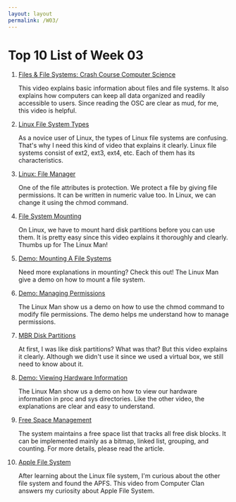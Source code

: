 ```yaml
---
layout: layout
permalink: /W03/
---
```

# Top 10 List of Week 03

1. [Files & File Systems: Crash Course Computer Science](https://youtu.be/KN8YgJnShPM)

    This video explains basic information about files and file systems.  It also explains how computers can keep all data organized and readily accessible to users. Since reading the OSC are clear as mud, for me, this video is helpful.

2. [Linux File System Types](https://youtu.be/g7OkSvioFlU)

    As a novice user of Linux, the types of Linux file systems are confusing. That's why I need this kind of video that explains it clearly. Linux file systems consist of ext2, ext3, ext4, etc. Each of them has its characteristics.

3. [Linux: File Manager](https://youtu.be/DCp4h-GVsEo)

    One of the file attributes is protection. We protect a file by giving file permissions. It can be written in numeric value too. In Linux, we can change it using the chmod command.

4. [File System Mounting](https://youtu.be/A8ITr5ZpzvA)

    On Linux, we have to mount hard disk partitions before you can use them. It is pretty easy since this video explains it thoroughly and clearly. Thumbs up for The Linux Man!

5. [Demo: Mounting A File Systems](https://youtu.be/85dBD5M2i9U)

    Need more explanations in mounting? Check this out! The Linux Man give a demo on how to mount a file system.

6. [Demo: Managing Permissions](https://youtu.be/YbPOg2s3Hhc)

    The Linux Man show us a demo on how to use the chmod command to modify file permissions. The demo helps me understand how to manage permissions.

7. [MBR Disk Partitions](https://youtu.be/CfBMnb0jtp8)

    At first, I was like disk partitions? What was that? But this video explains it clearly. Although we didn't use it since we used a virtual box, we still need to know about it.

8. [Demo: Viewing Hardware Information](https://youtu.be/G07otC0ts1Q)

    The Linux Man show us a demo on how to view our hardware information in proc and sys directories. Like the other video, the explanations are clear and easy to understand.

9. [Free Space Management](https://www.geeksforgeeks.org/free-space-management-in-operating-system/)

    The system maintains a free space list that tracks all free disk blocks. It can be implemented mainly as a bitmap, linked list, grouping, and counting. For more details, please read the article.

10. [Apple File System](https://youtu.be/9I7fg930Deg)

    After learning about the Linux file system, I'm curious about the other file system and found the APFS. This video from Computer Clan answers my curiosity about Apple File System.
